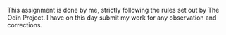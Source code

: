 This assignment is done by me, strictly following the rules set out by The Odin Project. I have on this day submit my work for any observation and corrections.